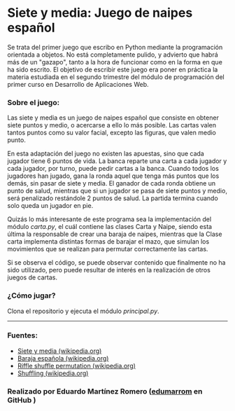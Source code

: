 # Siete y media: Juego de naipes español
Se trata del primer juego que escribo en Python mediante la programación orientada a objetos. No está completamente pulido, y advierto que habrá más de un "gazapo", tanto a la hora de funcionar como en la forma en que ha sido escrito. El objetivo de escribir este juego era poner en práctica la materia estudiada en el segundo trimestre del módulo de programación del primer curso en Desarrollo de Aplicaciones Web.

### Sobre el juego:
Las siete y media es un juego de naipes español que consiste en obtener siete puntos y medio, o acercarse a ello lo más posible. Las cartas valen tantos puntos como su valor facial, excepto las figuras, que valen medio punto.

En esta adaptación del juego no existen las apuestas, sino que cada jugador tiene 6 puntos de vida. La banca reparte una carta a cada jugador y cada jugador, por turno, puede pedir cartas a la banca. Cuando todos los jugadores han jugado, gana la ronda aquel que tenga más puntos que los demás, sin pasar de siete y media. El ganador de cada ronda obtiene un punto de salud, mientras que si un jugador se pasa de siete puntos y medio, será penalizado restándole 2 puntos de salud. La partida termina cuando solo queda un jugador en pie.

Quizás lo más interesante de este programa sea la implementación del módulo *carta.py*, el cuál contiene las clases Carta y Naipe, siendo esta última la responsable de crear una baraja de naipes, mientras que la Clase carta implementa distintas formas de barajar el mazo, que simulan los movimientos que se realizan para permutar correctamente las cartas.

Si se observa el código, se puede observar contenido que finalmente no ha sido utilizado, pero puede resultar de interés en la realización de otros juegos de cartas.

### ¿Cómo jugar?
Clona el repositorio y ejecuta el módulo *principal.py*.

---
### Fuentes:
- [Siete y media (wikipedia.org)](https://es.wikipedia.org/wiki/Siete_y_media)
- [Baraja española (wikipedia.org)](https://es.wikipedia.org/wiki/Baraja_espa%C3%B1ola)
- [Riffle shuffle permutation (wikipedia.org)](https://en.wikipedia.org/wiki/Riffle_shuffle_permutation)
- [Shuffling (wikipedia.org)](https://en.wikipedia.org/wiki/Shuffling)

### Realizado por Eduardo Martínez Romero ([edumarrom](https://github.com/edumarrom/) en GitHub )
